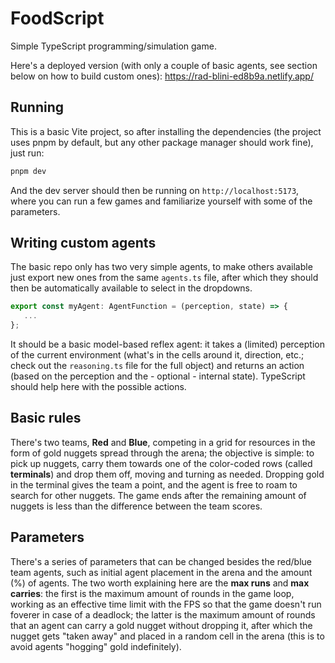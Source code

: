 # FoodScript

Simple TypeScript programming/simulation game.

Here's a deployed version (with only a couple of basic agents, see section below on how to build custom ones): https://rad-blini-ed8b9a.netlify.app/

## Running

This is a basic Vite project, so after installing the dependencies (the project uses pnpm by default, but any other package manager should work fine), just run:

```bash
pnpm dev
```

And the dev server should then be running on `http://localhost:5173`, where you can run a few games and familiarize yourself with some of the parameters.

## Writing custom agents

The basic repo only has two very simple agents, to make others available just export new ones from the same `agents.ts` file, after which they should then be automatically available to select in the dropdowns.

```typescript
export const myAgent: AgentFunction = (perception, state) => {
   ...
};
```

It should be a basic model-based reflex agent: it takes a (limited) perception of the current environment (what's in the cells around it, direction, etc.; check out the `reasoning.ts` file for the full object) and returns an action (based on the perception and the - optional - internal state). TypeScript should help here with the possible actions.

## Basic rules

There's two teams, **Red** and **Blue**, competing in a grid for resources in the form of gold nuggets spread through the arena; the objective is simple: to pick up nuggets, carry them towards one of the color-coded rows (called **terminals**) and drop them off, moving and turning as needed. Dropping gold in the terminal gives the team a point, and the agent is free to roam to search for other nuggets. The game ends after the remaining amount of nuggets is less than the difference between the team scores.

## Parameters

There's a series of parameters that can be changed besides the red/blue team agents, such as initial agent placement in the arena and the amount (%) of agents. The two worth explaining here are the **max runs** and **max carries**: the first is the maximum amount of rounds in the game loop, working as an effective time limit with the FPS so that the game doesn't run foverer in case of a deadlock; the latter is the maximum amount of rounds that an agent can carry a gold nugget without dropping it, after which the nugget gets "taken away" and placed in a random cell in the arena (this is to avoid agents "hogging" gold indefinitely).
